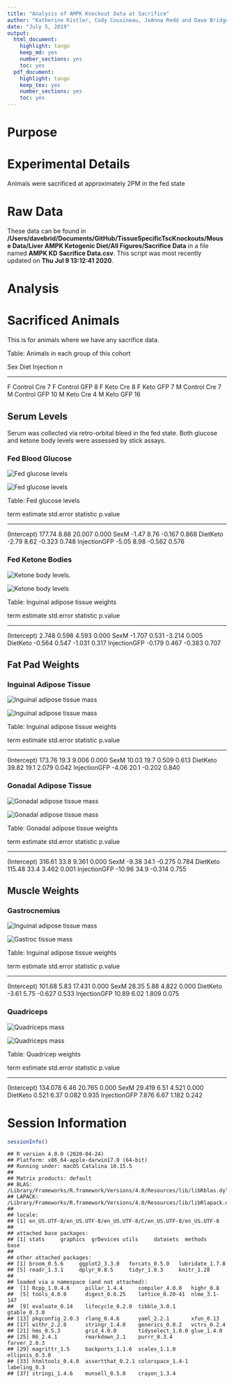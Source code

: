 ```yaml
---
title: "Analysis of AMPK Knockout Data at Sacrifice"
author: "Katherine Kistler, Cody Cousineau, JeAnna Redd and Dave Bridges"
date: "July 5, 2019"
output:
  html_document:
    highlight: tango
    keep_md: yes
    number_sections: yes
    toc: yes
  pdf_document:
    highlight: tango
    keep_tex: yes
    number_sections: yes
    toc: yes
---
```




# Purpose

# Experimental Details

Animals were sacrificed at approximately 2PM in the fed state

# Raw Data



These data can be found in **/Users/davebrid/Documents/GitHub/TissueSpecificTscKnockouts/Mouse Data/Liver AMPK Ketogenic Diet/All Figures/Sacrifice Data** in a file named **AMPK KD Sacrifice Data.csv**.  This script was most recently updated on **Thu Jul  9 13:12:41 2020**.

# Analysis

# Sacrificed Animals

This is for animals where we have any sacrifice data.


Table: Animals in each group of this cohort

Sex   Diet      Injection     n
----  --------  ----------  ---
F     Control   Cre           7
F     Control   GFP           8
F     Keto      Cre           8
F     Keto      GFP           7
M     Control   Cre           7
M     Control   GFP          10
M     Keto      Cre           4
M     Keto      GFP          16

## Serum Levels

Serum was collected via retro-orbital bleed in the fed state.  Both glucose and ketone body levels were assessed by stick assays.

### Fed Blood Glucose

![Fed glucose levels](figures/glucose-boxplot-1.png)

![Fed glucose levels](figures/glucose-barplot-1.png)


Table: Fed glucose levels

term            estimate   std.error   statistic   p.value
-------------  ---------  ----------  ----------  --------
(Intercept)       177.74        8.88      20.007     0.000
SexM               -1.47        8.76      -0.167     0.868
DietKeto           -2.79        8.62      -0.323     0.748
InjectionGFP       -5.05        8.98      -0.562     0.576

### Fed Ketone Bodies

![Ketone body levels.](figures/ketone-boxplot-1.png)

![Ketone body levels](figures/ketone-barplot-1.png)


Table: Inguinal adipose tissue weights

term            estimate   std.error   statistic   p.value
-------------  ---------  ----------  ----------  --------
(Intercept)        2.748       0.598       4.593     0.000
SexM              -1.707       0.531      -3.214     0.005
DietKeto          -0.564       0.547      -1.031     0.317
InjectionGFP      -0.179       0.467      -0.383     0.707

## Fat Pad Weights

### Inguinal Adipose Tissue

![Inguinal adipose tissue mass](figures/iwat-boxplot-1.png)

![Inguinal adipose tissue mass](figures/iwat-barplot-1.png)


Table: Inguinal adipose tissue weights

term            estimate   std.error   statistic   p.value
-------------  ---------  ----------  ----------  --------
(Intercept)       173.76        19.3       9.006     0.000
SexM               10.03        19.7       0.509     0.613
DietKeto           39.82        19.1       2.079     0.042
InjectionGFP       -4.06        20.1      -0.202     0.840

### Gonadal Adipose Tissue

![Gonadal adipose tissue mass](figures/gwat-boxplot-1.png)

![Gonadal adipose tissue mass](figures/gwat-barplot-1.png)


Table: Gonadal adipose tissue weights

term            estimate   std.error   statistic   p.value
-------------  ---------  ----------  ----------  --------
(Intercept)       316.61        33.8       9.361     0.000
SexM               -9.38        34.1      -0.275     0.784
DietKeto          115.48        33.4       3.462     0.001
InjectionGFP      -10.96        34.9      -0.314     0.755


## Muscle Weights

### Gastrocnemius

![Inguinal adipose tissue mass](figures/gastroc-boxplot-1.png)

![Gastroc tissue mass](figures/gastroc-barplot-1.png)


Table: Inguinal adipose tissue weights

term            estimate   std.error   statistic   p.value
-------------  ---------  ----------  ----------  --------
(Intercept)       101.68        5.83      17.431     0.000
SexM               28.35        5.88       4.822     0.000
DietKeto           -3.61        5.75      -0.627     0.533
InjectionGFP       10.89        6.02       1.809     0.075

### Quadriceps

![Quadriceps mass](figures/quad-boxplot-1.png)

![Quadriceps mass](figures/quad-barplot-1.png)


Table: Quadricep weights

term            estimate   std.error   statistic   p.value
-------------  ---------  ----------  ----------  --------
(Intercept)      134.078        6.46      20.765     0.000
SexM              29.419        6.51       4.521     0.000
DietKeto           0.521        6.37       0.082     0.935
InjectionGFP       7.876        6.67       1.182     0.242



# Session Information


```r
sessionInfo()
```

```
## R version 4.0.0 (2020-04-24)
## Platform: x86_64-apple-darwin17.0 (64-bit)
## Running under: macOS Catalina 10.15.5
## 
## Matrix products: default
## BLAS:   /Library/Frameworks/R.framework/Versions/4.0/Resources/lib/libRblas.dylib
## LAPACK: /Library/Frameworks/R.framework/Versions/4.0/Resources/lib/libRlapack.dylib
## 
## locale:
## [1] en_US.UTF-8/en_US.UTF-8/en_US.UTF-8/C/en_US.UTF-8/en_US.UTF-8
## 
## attached base packages:
## [1] stats     graphics  grDevices utils     datasets  methods   base     
## 
## other attached packages:
## [1] broom_0.5.6     ggplot2_3.3.0   forcats_0.5.0   lubridate_1.7.8
## [5] readr_1.3.1     dplyr_0.8.5     tidyr_1.0.3     knitr_1.28     
## 
## loaded via a namespace (and not attached):
##  [1] Rcpp_1.0.4.6     pillar_1.4.4     compiler_4.0.0   highr_0.8       
##  [5] tools_4.0.0      digest_0.6.25    lattice_0.20-41  nlme_3.1-147    
##  [9] evaluate_0.14    lifecycle_0.2.0  tibble_3.0.1     gtable_0.3.0    
## [13] pkgconfig_2.0.3  rlang_0.4.6      yaml_2.2.1       xfun_0.13       
## [17] withr_2.2.0      stringr_1.4.0    generics_0.0.2   vctrs_0.2.4     
## [21] hms_0.5.3        grid_4.0.0       tidyselect_1.0.0 glue_1.4.0      
## [25] R6_2.4.1         rmarkdown_2.1    purrr_0.3.4      farver_2.0.3    
## [29] magrittr_1.5     backports_1.1.6  scales_1.1.0     ellipsis_0.3.0  
## [33] htmltools_0.4.0  assertthat_0.2.1 colorspace_1.4-1 labeling_0.3    
## [37] stringi_1.4.6    munsell_0.5.0    crayon_1.3.4
```
